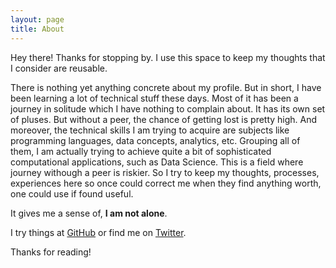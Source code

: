 ```yaml
---
layout: page
title: About
---
```


<p class="message">
  Hey there! Thanks for stopping by. I use this space to keep my thoughts that I consider are reusable.
</p>

There is nothing yet anything concrete about my profile. But in short, I have been learning a lot of technical stuff these days. Most of it has been a journey in solitude which I have nothing to complain about. It has its own set of pluses. But without a peer, the chance of getting lost is pretty high. And moreover, the technical skills I am trying to acquire are subjects like programming languages, data concepts, analytics, etc. Grouping all of them, I am actually trying to achieve quite a bit of sophisticated computational applications, such as Data Science. This is a field where journey withough a peer is riskier. So I try to keep my thoughts, processes, experiences here so once could correct me when they find anything worth, one could use if found useful.

It gives me a sense of, **I am not alone**.

I try things at [GitHub](https://github.com/suranand) or find me on [Twitter](https://twitter.com/suranands).

Thanks for reading!
